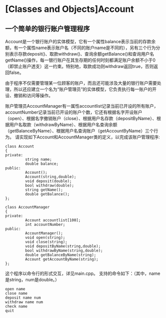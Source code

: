 # [Classes and Objects]Account

## 一个简单的银行账户管理程序
Account是一个银行账户的实体模型，它有一个属性balance表示当前的存款余额，有一个属性name表示账户名（不同的账户name是不同的），另有三个行为分别表示存款deposit()、取款withdraw()、查询余额getBalance()和查询用户名getName()操作，每一银行账户在其生存期的任何时刻都满足账户余额不小于0（即禁止账户透支）这一约束。特别地，取款成功则withdraw返回true，否则返回false。

由于程序不仅需要管理某一位顾客的账户，而且还可能涉及大量的银行账户需要处理，所以还应建立一个名为“账户管理员”的实体模型，它负责执行每一账户的开设、撤销和访问等操作。

账户管理员AccountManager有一属性accountlist记录当前已开设的所有账户，accountNumber记录当前已开设的账户个数，它还有根据名字开设账户（open）、根据名字撤销账户（close）、根据用户名存款（depositByName）、根据用户名取款（withdrawByName）、根据用户名查询余额（getBalanceByName）、根据用户名查询账户（getAccountByName）三个行为。
请实现如下Account和AccountManager类的定义，以完成该账户管理程序: 

```
class Account
{
private:
         string name;
         double balance;
public:
         Account();
         Account(string,double);
         void deposit(double);
         bool withdraw(double);
         string getName();
         double getBalance();
};
 
class AccountManager
{
private:
         Account accountlist[100];
         int accountNumber;
public:
         AccountManager();
         void open(string);
         void close(string);
         void depositByName(string,double);
         bool withdrawByName(string,double);
         double getBalanceByName(string);
         Account getAccountByName(string);
};
```

这个程序以命令行的形式交互，详见main.cpp。
支持的命令如下：（其中，name是string，num是double。）
```
open name
close name
deposit name num
withdraw name num
check name
quit
```
